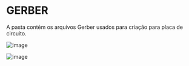 # GERBER

A pasta contém os arquivos Gerber usados para criação para placa de circuito.

![image](https://github.com/piaiman/phms.2023.s2-feec-ea075/assets/62679350/bd79d3e8-cabd-4786-a2ea-cafe25873492)

![image](https://github.com/piaiman/phms.2023.s2-feec-ea075/assets/62679350/b2924679-8dae-42ab-a1dc-c9ff1020372b)
